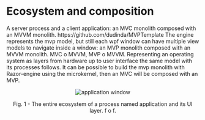 # Ecosystem and composition
<p>A server process and a client application: an MVC monolith composed with an MVVM monolith. https://github.com/dudinda/MVPTemplate The engine represents the mvp model, but still each wpf window can have multiple view models to navigate inside a window: an MVP monolith composed with an MVVM monolith. MVC o MVVM, MVP o MVVM. Representing an operating system as layers from hardware up to user interface the same model with its processes follows. It can be possible to build the mvp monolith with Razor-engine using the microkernel, then  an MVC will be composed with an MVP.</p>
<p align="center">
    <img src="https://i.imgur.com/mZtAxXv.png" alt="application window">
     <p align="center">Fig. 1 - The entire ecosystem of a process named application and its UI layer. f o f.</p>
</p>
